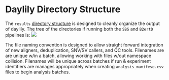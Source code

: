 # Daylily Directory Structure

The `results` [directory structure](../images/assets/daylily_tree.png) is designed to cleanly organize the output of daylily.  The tree of the directories if running both the `SBS` and `B2ertD` pipelines is:
  ![](../../docs/images/assets)
  
The file naming convention is designed to allow straight forward integration of new aligners, deduplication, SNV/SV callers, and QC tools. Filenames are are unique w/in a batch, allowing working with files w/out namespace collision. Filenames will be unique across batches if run & experiment identifiers are manages appropriately when creating `analysis_manifese.csv` files to begin analysis batches. 
  

  
